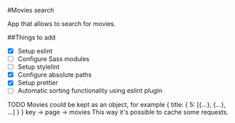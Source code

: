 #Movies search

App that allows to search for movies.

##Things to add

- [x] Setup eslint
- [ ] Configure Sass modules
- [ ] Setup stylelint
- [x] Configure absolute paths
- [x] Setup prettier
- [ ] Automatic sorting functionality using eslint plugin

TODO Movies could be kept as an object, for example
{
  title: {
    5: [{...}, {...}, ...]
  }
}
key -> page -> movies
This way it's possible to cache some requests.
